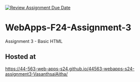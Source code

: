 [![Review Assignment Due Date](https://classroom.github.com/assets/deadline-readme-button-24ddc0f5d75046c5622901739e7c5dd533143b0c8e959d652212380cedb1ea36.svg)](https://classroom.github.com/a/qJp_9AXf)
# WebApps-F24-Assignment-3
Assignment 3 - Basic HTML  

## Hosted at  
<https://44-563-web-apps-s24.github.io/44563-webapps-s24-assignment3-VasanthsaiAitha/>
